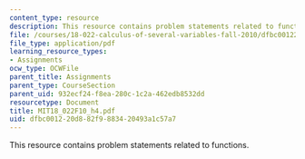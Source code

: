 ```yaml
---
content_type: resource
description: This resource contains problem statements related to functions.
file: /courses/18-022-calculus-of-several-variables-fall-2010/dfbc001220d882f9883420493a1c57a7_MIT18_022F10_h4.pdf
file_type: application/pdf
learning_resource_types:
- Assignments
ocw_type: OCWFile
parent_title: Assignments
parent_type: CourseSection
parent_uid: 932ecf24-f8ea-280c-1c2a-462edb8532dd
resourcetype: Document
title: MIT18_022F10_h4.pdf
uid: dfbc0012-20d8-82f9-8834-20493a1c57a7
---
```

This resource contains problem statements related to functions.

